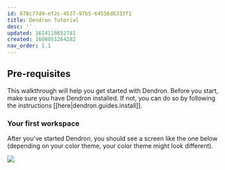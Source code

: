 ```yaml
---
id: 678c77d9-ef2c-4537-97b5-64556d6337f1
title: Dendron Tutorial
desc: ''
updated: 1614118652781
created: 1608051264282
nav_order: 1.1
---
```

## Pre-requisites

This walkthrough will help you get started with Dendron. Before you start, make sure you have Dendron installed. If not, you can do so by following the instructions [[here|dendron.guides.install]].

### Your first workspace

After you've started Dendron, you should see a screen like the one below (depending on your color theme, your color theme might look different).

![](https://foundation-prod-assetspublic53c57cce-8cpvgjldwysl.s3-us-west-2.amazonaws.com/assets/images/quickstart.workspace.jpg)

